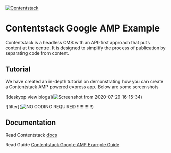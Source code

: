 [![Contentstack](https://www.contentstack.com/docs/static/images/contentstack.png)](https://www.contentstack.com/)

# Contentstack Google AMP Example

Contentstack is a headless CMS with an API-first approach that puts content at the centre. It is designed to simplify the process of publication by separating code from content.

## Tutorial

We have created an in-depth tutorial on demonstrating how you can create a Contentstack AMP powered express app. Below are some screenshots

![deskyop view blogs](![Screenshot from 2020-07-29 16-15-34](https://user-images.githubusercontent.com/29656920/88795314-7464ab00-d1bd-11ea-8162-9b692339984e.png))

![filter](![NO CODING REQUIRED !!!!!!!!!!!!](https://user-images.githubusercontent.com/29656920/88795288-6878e900-d1bd-11ea-8b10-7c2cffd31ff8.png))

## Documentation

Read Contentstack [docs](https://www.contentstack.com/docs/)

Read Guide [Contentstack Google AMP Example Guide](https://www.contentstack.com/docs/developers/how-to-guides/implementing-google-amp-on-contentstack-powered-websites/)
